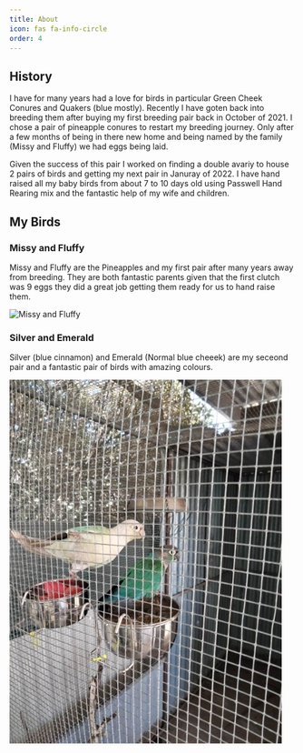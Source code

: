 ```yaml
---
title: About
icon: fas fa-info-circle
order: 4
---
```


## History

I have for many years had a love for birds in particular Green Cheek Conures and Quakers (blue mostly). Recently I have goten back into breeding them after buying my first breeding pair back in October of 2021. I chose a pair of pineapple conures to restart my breeding journey. Only after a few months of being in there new home and being named by the family (Missy and Fluffy) we had eggs being laid.

Given the success of this pair I worked on finding a double avariy to house 2 pairs of birds and getting my next pair in Januray of 2022. I have hand raised all my baby birds from about 7 to 10 days old using Passwell Hand Rearing mix and the fantastic help of my wife and children.

## My Birds

### Missy and Fluffy

Missy and Fluffy are the Pineapples and my first pair after many years away from breeding. They are both fantastic parents given that the first clutch was 9 eggs they did a great job getting them ready for us to hand raise them.

![Missy and Fluffy](/assets/IMG20211128180156.jpg)

### Silver and Emerald

Silver (blue cinnamon) and Emerald (Normal blue cheeek) are my seceond pair and a fantastic pair of birds with amazing colours.

![Silver and Emerald](/assets/blues.jpg)